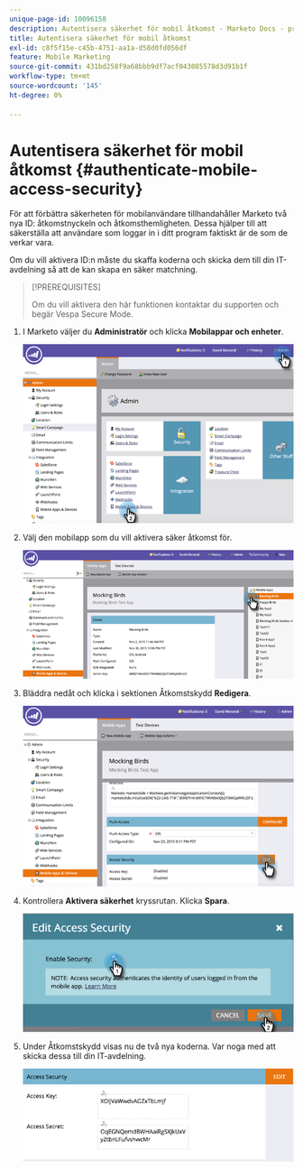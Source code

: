 ```yaml
---
unique-page-id: 10096158
description: Autentisera säkerhet för mobil åtkomst - Marketo Docs - produktdokumentation
title: Autentisera säkerhet för mobil åtkomst
exl-id: c8f5f15e-c45b-4751-aa1a-d58d0fd056df
feature: Mobile Marketing
source-git-commit: 431bd258f9a68bbb9df7acf043085578d3d91b1f
workflow-type: tm+mt
source-wordcount: '145'
ht-degree: 0%

---
```


# Autentisera säkerhet för mobil åtkomst {#authenticate-mobile-access-security}

För att förbättra säkerheten för mobilanvändare tillhandahåller Marketo två nya ID: åtkomstnyckeln och åtkomsthemligheten. Dessa hjälper till att säkerställa att användare som loggar in i ditt program faktiskt är de som de verkar vara.

Om du vill aktivera ID:n måste du skaffa koderna och skicka dem till din IT-avdelning så att de kan skapa en säker matchning.

>[!PREREQUISITES]
>
>Om du vill aktivera den här funktionen kontaktar du supporten och begär Vespa Secure Mode.

1. I Marketo väljer du **Administratör** och klicka **Mobilappar och enheter**.

   ![](assets/image2015-12-1-14-3a36-3a30.png)

1. Välj den mobilapp som du vill aktivera säker åtkomst för.

   ![](assets/image2015-12-2-10-3a18-3a6.png)

1. Bläddra nedåt och klicka i sektionen Åtkomstskydd **Redigera**.

   ![](assets/image2015-12-1-14-3a41-3a37.png)

1. Kontrollera **Aktivera säkerhet** kryssrutan. Klicka **Spara**.

   ![](assets/image2015-12-1-14-3a54-3a0.png)

1. Under Åtkomstskydd visas nu de två nya koderna. Var noga med att skicka dessa till din IT-avdelning.

   ![](assets/image2015-12-1-14-3a57-3a34.png)
